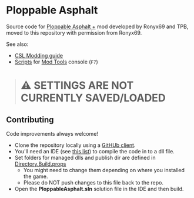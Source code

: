 # Ploppable Asphalt

Source code for [Ploppable Asphalt +](https://steamcommunity.com/sharedfiles/filedetails/?id=881291183)
mod developed by Ronyx69 and TPB, moved to this repository with permission from Ronyx69.

See also:

* [CSL Modding guide](https://cslmodding.info/mod/ploppable-asphalt/)
* [Scripts](https://gist.github.com/ronyx69/2f4b08a45f3a14c585597c848a594150) for [Mod Tools](https://steamcommunity.com/sharedfiles/filedetails/?id=450877484) console (`F7`)

> # :warning: SETTINGS ARE NOT CURRENTLY SAVED/LOADED

## Contributing

Code improvements always welcome!

* Clone the repository locally using a [GitHUb client](https://github.com/CitiesSkylinesMods/TMPE/wiki/GitHub-Clients).
* You'll need an IDE (see [this list](https://github.com/CitiesSkylinesMods/TMPE/wiki/Dev-Tools)) to compile the code in to a dll file.
* Set folders for managed dlls and publish dir are defined in [Directory.Build.props](https://github.com/CitiesSkylinesMods/AdditiveShader/blob/master/Source/Directory.Build.props)
    * You might need to change them depending on where you installed the game.
    * Please do NOT push changes to this file back to the repo.
* Open the **PloppableAsphalt.sln** solution file in the IDE and then build.
